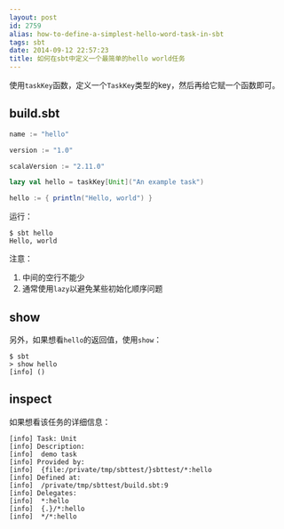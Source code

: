 ```yaml
---
layout: post
id: 2759
alias: how-to-define-a-simplest-hello-word-task-in-sbt
tags: sbt
date: 2014-09-12 22:57:23
title: 如何在sbt中定义一个最简单的hello world任务
---
```


使用`taskKey`函数，定义一个`TaskKey`类型的key，然后再给它赋一个函数即可。

## build.sbt

```scala
name := "hello"

version := "1.0"

scalaVersion := "2.11.0"

lazy val hello = taskKey[Unit]("An example task")

hello := { println("Hello, world") }
```

运行：

```
$ sbt hello
Hello, world
```

注意：

1. 中间的空行不能少
2. 通常使用`lazy`以避免某些初始化顺序问题

## show

另外，如果想看`hello`的返回值，使用`show`：

```
$ sbt
> show hello
[info] ()
```

## inspect

如果想看该任务的详细信息：

```
[info] Task: Unit
[info] Description:
[info]  demo task
[info] Provided by:
[info]  {file:/private/tmp/sbttest/}sbttest/*:hello
[info] Defined at:
[info]  /private/tmp/sbttest/build.sbt:9
[info] Delegates:
[info]  *:hello
[info]  {.}/*:hello
[info]  */*:hello
```